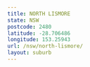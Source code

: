 ```yaml
---
title: NORTH LISMORE
state: NSW
postcode: 2480
latitude: -28.706486
longitude: 153.25943
url: /nsw/north-lismore/
layout: suburb
---
```

